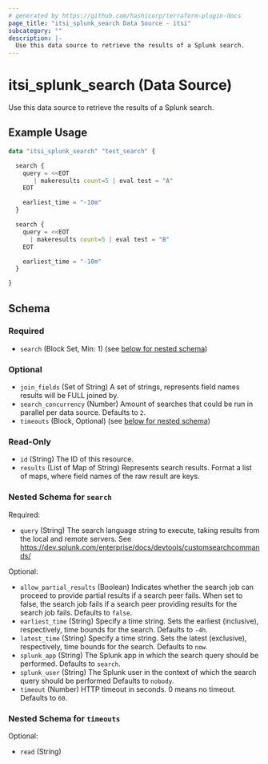 ```yaml
---
# generated by https://github.com/hashicorp/terraform-plugin-docs
page_title: "itsi_splunk_search Data Source - itsi"
subcategory: ""
description: |-
  Use this data source to retrieve the results of a Splunk search.
---
```


# itsi_splunk_search (Data Source)

Use this data source to retrieve the results of a Splunk search.

## Example Usage

```terraform
data "itsi_splunk_search" "test_search" {

  search {
    query = <<EOT
       | makeresults count=5 | eval test = "A"
    EOT

    earliest_time = "-10m"
  }

  search {
    query = <<EOT
      | makeresults count=5 | eval test = "B"
    EOT

    earliest_time = "-10m"
  }

}
```

<!-- schema generated by tfplugindocs -->
## Schema

### Required

- `search` (Block Set, Min: 1) (see [below for nested schema](#nestedblock--search))

### Optional

- `join_fields` (Set of String) A set of strings, represents field names results will be FULL joined by.
- `search_concurrency` (Number) Amount of searches that could be run in parallel per data source. Defaults to `2`.
- `timeouts` (Block, Optional) (see [below for nested schema](#nestedblock--timeouts))

### Read-Only

- `id` (String) The ID of this resource.
- `results` (List of Map of String) Represents search results. Format a list of maps, where field names of the raw result are keys.

<a id="nestedblock--search"></a>
### Nested Schema for `search`

Required:

- `query` (String) The search language string to execute, taking results from the local and remote servers. See https://dev.splunk.com/enterprise/docs/devtools/customsearchcommands/

Optional:

- `allow_partial_results` (Boolean) Indicates whether the search job can proceed to provide partial results if a search peer fails. When set to false, the search job fails if a search peer providing results for the search job fails. Defaults to `false`.
- `earliest_time` (String) Specify a time string. Sets the earliest (inclusive), respectively, time bounds for the search. Defaults to `-4h`.
- `latest_time` (String) Specify a time string. Sets the latest (exclusive), respectively, time bounds for the search. Defaults to `now`.
- `splunk_app` (String) The Splunk app in which the search query should be performed. Defaults to `search`.
- `splunk_user` (String) The Splunk user in the context of which the search query should be performed Defaults to `nobody`.
- `timeout` (Number) HTTP timeout in seconds. 0 means no timeout. Defaults to `60`.


<a id="nestedblock--timeouts"></a>
### Nested Schema for `timeouts`

Optional:

- `read` (String)


